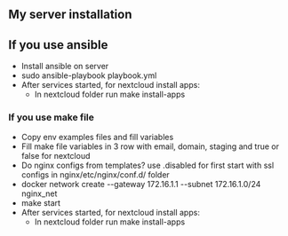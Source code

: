 ## My server installation

## If you use ansible
- Install ansible on server
- sudo ansible-playbook playbook.yml
- After services started, for nextcloud install apps:
  - In nextcloud folder run make install-apps

### If you use make file
- Copy env examples files and fill variables
- Fill make file variables in 3 row with email, domain, staging and true or false for nextcloud
- Do nginx configs from templates? use .disabled for first start with ssl configs in nginx/etc/nginx/conf.d/ folder
- docker network create --gateway 172.16.1.1 --subnet 172.16.1.0/24 nginx_net
- make start
- After services started, for nextcloud install apps:
  - In nextcloud folder run make install-apps
